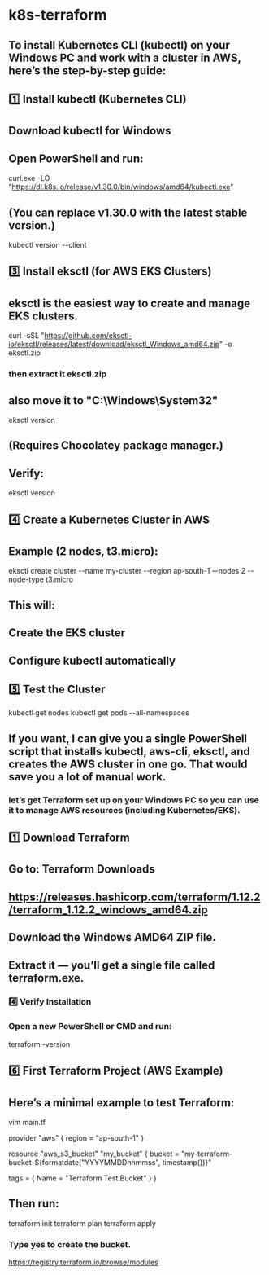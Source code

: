 # k8s-terraform
## To install Kubernetes CLI (kubectl) on your Windows PC and work with a cluster in AWS, here’s the step-by-step guide:
## 1️⃣ Install kubectl (Kubernetes CLI)
## Download kubectl for Windows
## Open PowerShell and run:
curl.exe -LO "https://dl.k8s.io/release/v1.30.0/bin/windows/amd64/kubectl.exe"
## (You can replace v1.30.0 with the latest stable version.)
kubectl version --client

## 3️⃣ Install eksctl (for AWS EKS Clusters)
## eksctl is the easiest way to create and manage EKS clusters.
curl -sSL "https://github.com/eksctl-io/eksctl/releases/latest/download/eksctl_Windows_amd64.zip" -o eksctl.zip
### then extract it eksctl.zip
## also move it to "C:\Windows\System32\"
eksctl version
## (Requires Chocolatey package manager.)

## Verify:
eksctl version

## 4️⃣ Create a Kubernetes Cluster in AWS
## Example (2 nodes, t3.micro):
eksctl create cluster --name my-cluster --region ap-south-1 --nodes 2 --node-type t3.micro
## This will:
## Create the EKS cluster
## Configure kubectl automatically

## 5️⃣ Test the Cluster
kubectl get nodes
kubectl get pods --all-namespaces
## If you want, I can give you a single PowerShell script that installs kubectl, aws-cli, eksctl, and creates the AWS cluster in one go. That would save you a lot of manual work.


### let’s get Terraform set up on your Windows PC so you can use it to manage AWS resources (including Kubernetes/EKS).

## 1️⃣ Download Terraform
## Go to: Terraform Downloads
## https://releases.hashicorp.com/terraform/1.12.2/terraform_1.12.2_windows_amd64.zip
## Download the Windows AMD64 ZIP file.
## Extract it — you’ll get a single file called terraform.exe.

### 4️⃣ Verify Installation
### Open a new PowerShell or CMD and run:
terraform -version

## 6️⃣ First Terraform Project (AWS Example)
## Here’s a minimal example to test Terraform:

vim main.tf

provider "aws" {
  region = "ap-south-1"
}

resource "aws_s3_bucket" "my_bucket" {
  bucket = "my-terraform-bucket-${formatdate("YYYYMMDDhhmmss", timestamp())}"

  tags = {
    Name = "Terraform Test Bucket"
  }
}


## Then run:
terraform init
terraform plan
terraform apply
### Type yes to create the bucket.

https://registry.terraform.io/browse/modules
